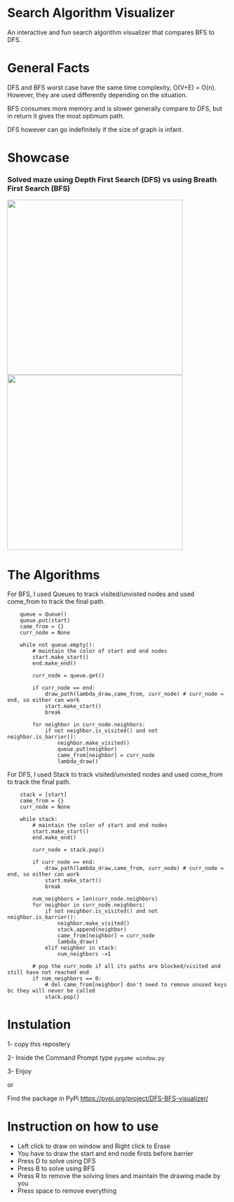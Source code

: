 # Search Algorithm Visualizer
An interactive and fun search algorithm visualizer that compares BFS to DFS. 

# General Facts
DFS and BFS worst case have the same time complexity, O(V+E) = O(n). However, they are used differently depending on the situation.

BFS consumes more memory and is slower generally compare to DFS, but in return it gives the most optimum path.

DFS however can go indefinitely if the size of graph is infant. 

# Showcase

### Solved maze using Depth First Search (DFS) vs using Breath First Search (BFS)
<img src='https://user-images.githubusercontent.com/53714581/122844973-bbc1c180-d2d0-11eb-8e15-24452308a676.JPG' width=400/> <img src='https://user-images.githubusercontent.com/53714581/122844976-bbc1c180-d2d0-11eb-8e06-8725c51a861f.JPG' width=400/>

<!-- ### Using Breath First Search BFS -->
<!-- ![3](https://user-images.githubusercontent.com/53714581/122844976-bbc1c180-d2d0-11eb-8e06-8725c51a861f.JPG) -->

# The Algorithms

For BFS, I used Queues to track visited/unvisted nodes and used come_from to track the final path. 
```
    queue = Queue()
    queue.put(start)
    came_from = {} 
    curr_node = None
    
    while not queue.empty():
        # maintain the color of start and end nodes
        start.make_start()
        end.make_end()
        
        curr_node = queue.get()
    
        if curr_node == end:
            draw_path(lambda_draw,came_from, curr_node) # curr_node = end, so either can work
            start.make_start()
            break
        
        for neighbor in curr_node.neighbors:
            if not neighbor.is_visited() and not neighbor.is_barrier():
                neighbor.make_visited()
                queue.put(neighbor)
                came_from[neighbor] = curr_node
                lambda_draw()
```

For DFS, I used Stack to track visited/unvisted nodes and used come_from to track the final path. 
```
    stack = [start]
    came_from = {} 
    curr_node = None
    
    while stack:
        # maintain the color of start and end nodes
        start.make_start()
        end.make_end()

        curr_node = stack.pop()
        
        if curr_node == end:
            draw_path(lambda_draw,came_from, curr_node) # curr_node = end, so either can work
            start.make_start()
            break
        
        num_neighbors = len(curr_node.neighbors)
        for neighbor in curr_node.neighbors:
            if not neighbor.is_visited() and not neighbor.is_barrier():
                neighbor.make_visited()
                stack.append(neighbor)
                came_from[neighbor] = curr_node
                lambda_draw()
            elif neighbor in stack:
                num_neighbors -=1
        
        # pop the curr_node if all its paths are blocked/visited and still have not reached end
        if num_neighbors == 0:
            # del came_from[neighbor] don't need to remove unused keys bc they will never be called
            stack.pop()
```

# Instulation

1- copy this repostery

2- Inside the Command Prompt type ```pygame window.py```

3- Enjoy

or

Find the package in PyPi https://pypi.org/project/DFS-BFS-visualizer/


# Instruction on how to use
- Left click to draw on window and Right click to Erase 
- You have to draw the start and end node firsts before barrier
- Press D to solve using DFS
- Press B to solve using BFS
- Press R to remove the solving lines and maintain the drawing made by you
- Press space to remove everything
